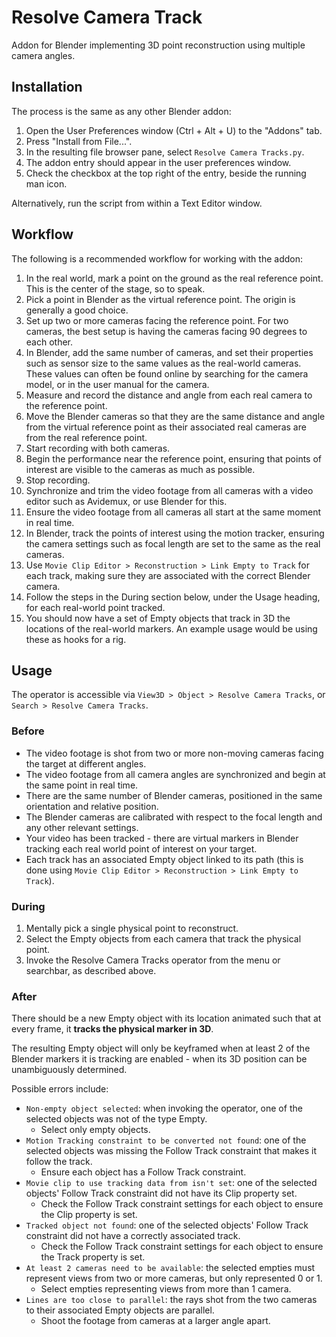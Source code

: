 Resolve Camera Track
====================

Addon for Blender implementing 3D point reconstruction using multiple camera angles.

Installation
------------

The process is the same as any other Blender addon:

1. Open the User Preferences window (Ctrl + Alt + U) to the "Addons" tab.
2. Press "Install from File...".
3. In the resulting file browser pane, select `Resolve Camera Tracks.py`.
4. The addon entry should appear in the user preferences window.
5. Check the checkbox at the top right of the entry, beside the running man icon.

Alternatively, run the script from within a Text Editor window.

Workflow
--------

The following is a recommended workflow for working with the addon:

1. In the real world, mark a point on the ground as the real reference point. This is the center of the stage, so to speak.
2. Pick a point in Blender as the virtual reference point. The origin is generally a good choice.
3. Set up two or more cameras facing the reference point. For two cameras, the best setup is having the cameras facing 90 degrees to each other.
4. In Blender, add the same number of cameras, and set their properties such as sensor size to the same values as the real-world cameras. These values can often be found online by searching for the camera model, or in the user manual for the camera.
5. Measure and record the distance and angle from each real camera to the reference point.
6. Move the Blender cameras so that they are the same distance and angle from the virtual reference point as their associated real cameras are from the real reference point.
7. Start recording with both cameras.
8. Begin the performance near the reference point, ensuring that points of interest are visible to the cameras as much as possible.
9. Stop recording.
10. Synchronize and trim the video footage from all cameras with a video editor such as Avidemux, or use Blender for this.
11. Ensure the video footage from all cameras all start at the same moment in real time.
12. In Blender, track the points of interest using the motion tracker, ensuring the camera settings such as focal length are set to the same as the real cameras.
13. Use `Movie Clip Editor > Reconstruction > Link Empty to Track` for each track, making sure they are associated with the correct Blender camera.
14. Follow the steps in the During section below, under the Usage heading, for each real-world point tracked.
15. You should now have a set of Empty objects that track in 3D the locations of the real-world markers. An example usage would be using these as hooks for a rig.

Usage
-----

The operator is accessible via `View3D > Object > Resolve Camera Tracks`, or `Search > Resolve Camera Tracks`.

### Before

* The video footage is shot from two or more non-moving cameras facing the target at different angles.
* The video footage from all camera angles are synchronized and begin at the same point in real time.
* There are the same number of Blender cameras, positioned in the same orientation and relative position.
* The Blender cameras are calibrated with respect to the focal length and any other relevant settings.
* Your video has been tracked - there are virtual markers in Blender tracking each real world point of interest on your target.
* Each track has an associated Empty object linked to its path (this is done using `Movie Clip Editor > Reconstruction > Link Empty to Track`).

### During

1. Mentally pick a single physical point to reconstruct.
2. Select the Empty objects from each camera that track the physical point.
3. Invoke the Resolve Camera Tracks operator from the menu or searchbar, as described above.

### After

There should be a new Empty object with its location animated such that at every frame, it **tracks the physical marker in 3D**.

The resulting Empty object will only be keyframed when at least 2 of the Blender markers it is tracking are enabled - when its 3D position can be unambiguously determined.

Possible errors include:

* `Non-empty object selected`: when invoking the operator, one of the selected objects was not of the type Empty.
    * Select only empty objects.
* `Motion Tracking constraint to be converted not found`: one of the selected objects was missing the Follow Track constraint that makes it follow the track.
    * Ensure each object has a Follow Track constraint.
* `Movie clip to use tracking data from isn't set`: one of the selected objects' Follow Track constraint did not have its Clip property set.
    * Check the Follow Track constraint settings for each object to ensure the Clip property is set.
* `Tracked object not found`: one of the selected objects' Follow Track constraint did not have a correctly associated track.
    * Check the Follow Track constraint settings for each object to ensure the Track property is set.
* `At least 2 cameras need to be available`: the selected empties must represent views from two or more cameras, but only represented 0 or 1.
    * Select empties representing views from more than 1 camera.
* `Lines are too close to parallel`: the rays shot from the two cameras to their associated Empty objects are parallel.
    * Shoot the footage from cameras at a larger angle apart.